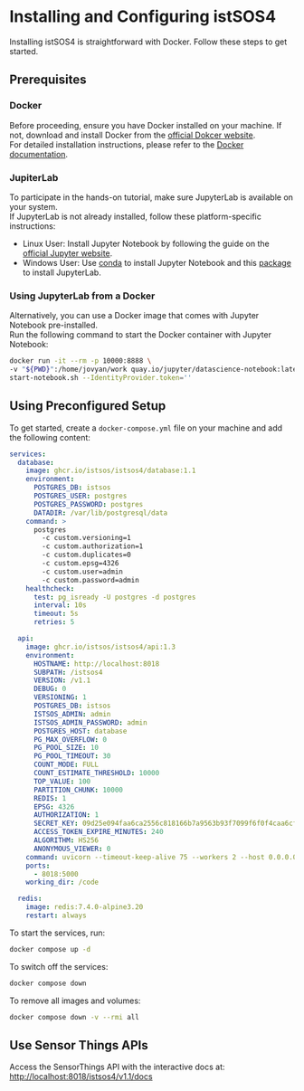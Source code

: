 # Installing and Configuring istSOS4
Installing istSOS4 is straightforward with Docker. Follow these steps to get started.

## Prerequisites

### Docker
Before proceeding, ensure you have Docker installed on your machine. If not, download and install Docker from the [official Dokcer website](https://docs.docker.com/get-docker/).  
For detailed installation instructions, please refer to the [Docker documentation](https://docs.docker.com/get-docker/).

### JupiterLab
To participate in the hands-on tutorial, make sure JupyterLab is available on your system.  
If JupyterLab is not already installed, follow these platform-specific instructions:

- Linux User: Install Jupyter Notebook by following the guide on the [official Jupyter website](https://jupyter.org/install).
- Windows User: Use [conda](https://docs.conda.io/projects/conda/en/latest/user-guide/install/windows.html) to install Jupyter Notebook and this [package](https://anaconda.org/conda-forge/jupyterlab) to install JupyterLab.

### Using JupyterLab from a Docker
Alternatively, you can use a Docker image that comes with Jupyter Notebook pre-installed.  
Run the following command to start the Docker container with Jupyter Notebook:

```sh
docker run -it --rm -p 10000:8888 \
-v "${PWD}":/home/jovyan/work quay.io/jupyter/datascience-notebook:latest \
start-notebook.sh --IdentityProvider.token=''
```

## Using Preconfigured Setup

To get started, create a `docker-compose.yml` file on your machine and add the following content:


```yaml
services:
  database:
    image: ghcr.io/istsos/istsos4/database:1.1
    environment:
      POSTGRES_DB: istsos
      POSTGRES_USER: postgres
      POSTGRES_PASSWORD: postgres
      DATADIR: /var/lib/postgresql/data
    command: >
      postgres
        -c custom.versioning=1
        -c custom.authorization=1
        -c custom.duplicates=0
        -c custom.epsg=4326
        -c custom.user=admin
        -c custom.password=admin
    healthcheck:
      test: pg_isready -U postgres -d postgres
      interval: 10s
      timeout: 5s
      retries: 5

  api:
    image: ghcr.io/istsos/istsos4/api:1.3
    environment:
      HOSTNAME: http://localhost:8018
      SUBPATH: /istsos4
      VERSION: /v1.1
      DEBUG: 0
      VERSIONING: 1
      POSTGRES_DB: istsos
      ISTSOS_ADMIN: admin
      ISTSOS_ADMIN_PASSWORD: admin
      POSTGRES_HOST: database
      PG_MAX_OVERFLOW: 0
      PG_POOL_SIZE: 10
      PG_POOL_TIMEOUT: 30
      COUNT_MODE: FULL
      COUNT_ESTIMATE_THRESHOLD: 10000
      TOP_VALUE: 100
      PARTITION_CHUNK: 10000
      REDIS: 1
      EPSG: 4326
      AUTHORIZATION: 1
      SECRET_KEY: 09d25e094faa6ca2556c818166b7a9563b93f7099f6f0f4caa6cf63b88e8d3e7
      ACCESS_TOKEN_EXPIRE_MINUTES: 240
      ALGORITHM: HS256
      ANONYMOUS_VIEWER: 0
    command: uvicorn --timeout-keep-alive 75 --workers 2 --host 0.0.0.0 --port 5000 app.main:app
    ports:
      - 8018:5000
    working_dir: /code

  redis:
    image: redis:7.4.0-alpine3.20
    restart: always
```

To start the services, run:

```sh
docker compose up -d
```

To switch off the services:

```sh
docker compose down
```

To remove all images and volumes:

```sh
docker compose down -v --rmi all
```

## Use Sensor Things APIs

Access the SensorThings API with the interactive docs at: <http://localhost:8018/istsos4/v1.1/docs>
